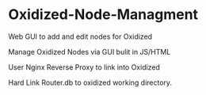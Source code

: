 # Oxidized-Node-Managment
Web GUI to add and edit nodes for Oxidized 

Manage Oxidized Nodes via GUI bulit in JS/HTML

User Nginx Reverse Proxy to link into Oxidized

Hard Link Router.db to oxidized working directory.
